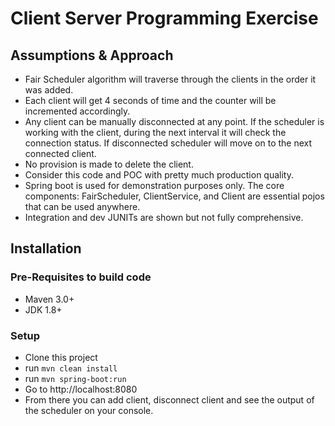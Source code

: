 # Client Server Programming Exercise
## Assumptions & Approach
* Fair Scheduler algorithm will traverse through the clients in the order it was added.
* Each client will get 4 seconds of time and the counter will be incremented accordingly.
* Any client can be manually disconnected at any point. If the scheduler is working with the client, during the next interval it will check the connection status. If disconnected scheduler will move on to the next connected client.
* No provision is made to delete the client.
* Consider this code and POC with pretty much production quality.
* Spring boot is used for demonstration purposes only. The core components: FairScheduler, ClientService, and Client are essential pojos that can be used anywhere.
* Integration and dev JUNITs are shown but not fully comprehensive.


## Installation
### Pre-Requisites to build code
* Maven 3.0+
* JDK 1.8+

### Setup
* Clone this project
* run 
``mvn clean install``
* run ``mvn spring-boot:run``
* Go to http://localhost:8080
* From there you can add client, disconnect client and see the output of the scheduler on your console.
